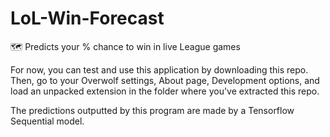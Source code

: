 # LoL-Win-Forecast
:world_map: Predicts your % chance to win in live League games

For now, you can test and use this application by downloading this repo. Then, go to your Overwolf settings, About page, Development options, 
and load an unpacked extension in the folder where you've extracted this repo. 

The predictions outputted by this program are made by a Tensorflow Sequential model.

